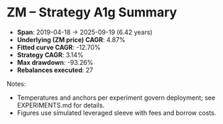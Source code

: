 # ZM – Strategy A1g Summary

- **Span**: 2019-04-18 → 2025-09-19 (6.42 years)
- **Underlying (ZM price) CAGR**: 4.87%
- **Fitted curve CAGR**: -12.70%
- **Strategy CAGR**: 3.14%
- **Max drawdown**: -93.26%
- **Rebalances executed**: 27

Notes:

- Temperatures and anchors per experiment govern deployment; see EXPERIMENTS.md for details.
- Figures use simulated leveraged sleeve with fees and borrow costs.
